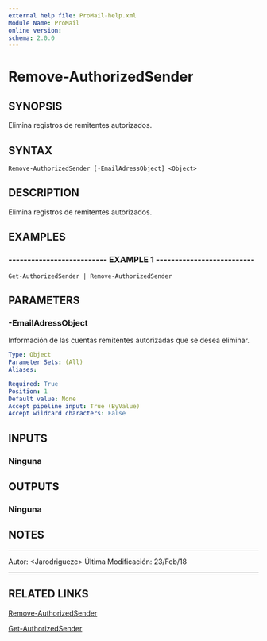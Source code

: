 ```yaml
---
external help file: ProMail-help.xml
Module Name: ProMail
online version: 
schema: 2.0.0
---
```


# Remove-AuthorizedSender

## SYNOPSIS
Elimina registros de remitentes autorizados.

## SYNTAX

```
Remove-AuthorizedSender [-EmailAdressObject] <Object>
```

## DESCRIPTION
Elimina registros de remitentes autorizados.

## EXAMPLES

### -------------------------- EXAMPLE 1 --------------------------
```
Get-AuthorizedSender | Remove-AuthorizedSender
```

## PARAMETERS

### -EmailAdressObject
Información de las cuentas remitentes autorizadas que se desea eliminar.

```yaml
Type: Object
Parameter Sets: (All)
Aliases: 

Required: True
Position: 1
Default value: None
Accept pipeline input: True (ByValue)
Accept wildcard characters: False
```

## INPUTS

### Ninguna

## OUTPUTS

### Ninguna

## NOTES
---------------------------------------------------------
Autor: \<Jarodriguezc\>
Última Modificación: 23/Feb/18

---------------------------------------------------------

## RELATED LINKS

[Remove-AuthorizedSender](Remove-AuthorizedSender.md)

[Get-AuthorizedSender](Get-AuthorizedSender.md)

